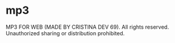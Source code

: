 # mp3
MP3 FOR WEB (MADE BY CRISTINA DEV 69). All rights reserved. Unauthorized sharing or distribution prohibited.
